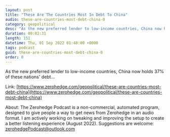```yaml
---
layout: post
title: "These Are The Countries Most In Debt To China"
audio: these-are-countries-most-debt-china-0
category: geopolitical
desc: "As the new preferred lender to low-income countries, China now holds 37% of these nations' debt..."
duration: 00:02:31
length: 151
datetime: Thu, 01 Sep 2022 01:40:00 +0000
tags: podcast
guid: these-are-countries-most-debt-china-0
order: 0
---
```

As the new preferred lender to low-income countries, China now holds 37% of these nations' debt...

Link: [https://www.zerohedge.com/geopolitical/these-are-countries-most-debt-china](https://www.zerohedge.com/geopolitical/these-are-countries-most-debt-china)

About: The Zerohedge Podcast is a non-commercial, automated program, designed to give people a way to get news from Zerohedge in an audio format.  I am actively working on tweaking and improving the setup to create a better listening experience (August 2022).  Suggestions are welcome: [zerohedgePodcast@outlook.com](mailto:zerohedgePodcast@outlook.com)